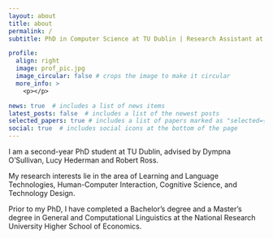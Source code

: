 ```yaml
---
layout: about
title: about
permalink: /
subtitle: PhD in Computer Science at TU Dublin | Research Assistant at Stanford Psychophysiology Lab

profile:
  align: right
  image: prof_pic.jpg
  image_circular: false # crops the image to make it circular
  more_info: >
    <p></p>

news: true  # includes a list of news items
latest_posts: false  # includes a list of the newest posts
selected_papers: true # includes a list of papers marked as "selected={true}"
social: true  # includes social icons at the bottom of the page
---
```


I am a second-year PhD student at TU Dublin, advised by Dympna O’Sullivan, Lucy Hederman and Robert Ross.

My research interests lie in the area of Learning and Language Technologies, Human-Computer Interaction, Cognitive Science, and Technology Design.

Prior to my PhD, I have completed a Bachelor’s degree and a Master’s degree in General and Computational Linguistics at the National Research University Higher School of Economics.

